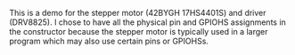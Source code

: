 This is a demo for the stepper motor (42BYGH 17HS4401S) and driver (DRV8825). I chose to have all the physical pin and GPIOHS assignments in the constructor because the stepper motor is typically used in a larger program which may also use certain pins or GPIOHSs.
